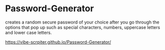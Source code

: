 # Password-Generator
creates a random secure password of your choice after you go through the options that pop up such as special characters, numbers, uppercase letters and lower case letters.

https://vibe-scrpiter.github.io/Password-Generator/

